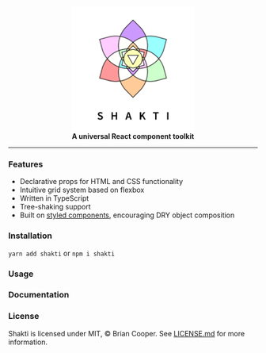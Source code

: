 <div align="center">
<img alt="shakti" src="docs/assets/img/shakti-header.png" height="250px"/>
</div>

<div align="center"><b>A universal React component toolkit</b></div>

<hr>

### Features
- Declarative props for HTML and CSS functionality
- Intuitive grid system based on flexbox
- Written in TypeScript
- Tree-shaking support
- Built on <a href="https://styled-components.com/">styled components</a>, encouraging DRY object composition

### Installation
`yarn add shakti` or `npm i shakti`

### Usage

### Documentation

### License
Shakti is licensed under MIT, &copy; Brian Cooper. See <a href="LICENSE.md">LICENSE.md</a> for more information.